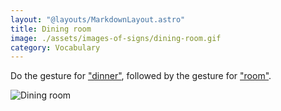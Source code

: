 ```yaml
---
layout: "@layouts/MarkdownLayout.astro"
title: Dining room
image: ./assets/images-of-signs/dining-room.gif
category: Vocabulary
---
```


Do the gesture for ["dinner"](../dinner),
followed by the gesture for ["room"](../room).

![Dining room](@signs/dining-room.gif)
